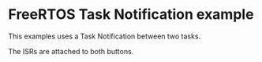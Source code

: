 FreeRTOS Task Notification example
=======================

This examples uses a Task Notification between two tasks.

The ISRs are attached to both buttons.


